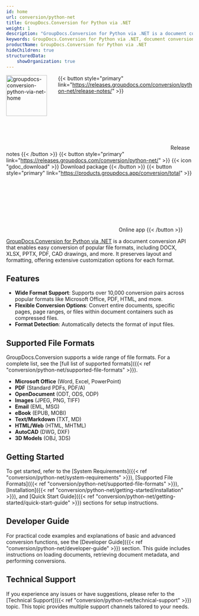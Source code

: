 ```yaml
---
id: home
url: conversion/python-net
title: GroupDocs.Conversion for Python via .NET
weight: 1
description: "GroupDocs.Conversion for Python via .NET is a document conversion API that enables easy conversion of popular file formats, including DOCX, XLSX, PPTX, PDF, CAD drawings, and many more."
keywords: GroupDocs.Conversion for Python via .NET, document conversion, convert files, Python, file format conversion
productName: GroupDocs.Conversion for Python via .NET
hideChildren: true
structuredData:
    showOrganization: true
---
```


<img src="/conversion/python-net/_images/home.svg" alt="groupdocs-conversion-python-via-net-home" align="left" style="width:110px; margin: 0 30px 30px 0"/>

{{< button style="primary" link="https://releases.groupdocs.com/conversion/python-net/release-notes/" >}} <svg class="gdoc-icon gdoc-product-doc__btn-icon"><use xlink:href="/img/groupdocs-stack.svg#document"></use></svg> Release notes {{< /button >}} 
{{< button style="primary" link="https://releases.groupdocs.com/conversion/python-net/" >}} {{< icon "gdoc_download" >}} Download package {{< /button >}}
{{< button style="primary" link="https://products.groupdocs.app/conversion/total" >}} <svg class="gdoc-icon gdoc-product-doc__btn-icon"><use xlink:href="/img/groupdocs-stack.svg#app"></use></svg> Online app {{< /button >}} 

[GroupDocs.Conversion for Python via .NET](https://products.groupdocs.com/conversion/python-net/) is a document conversion API that enables easy conversion of popular file formats, including DOCX, XLSX, PPTX, PDF, CAD drawings, and more. It preserves layout and formatting, offering extensive customization options for each format.

## Features

- **Wide Format Support**: Supports over 10,000 conversion pairs across popular formats like Microsoft Office, PDF, HTML, and more.
- **Flexible Conversion Options**: Convert entire documents, specific pages, page ranges, or files within document containers such as compressed files.
- **Format Detection**: Automatically detects the format of input files.

## Supported File Formats

GroupDocs.Conversion supports a wide range of file formats. For a complete list, see the [full list of supported formats]({{< ref "conversion/python-net/supported-file-formats" >}}).

- **Microsoft Office** (Word, Excel, PowerPoint)
- **PDF** (Standard PDFs, PDF/A)
- **OpenDocument** (ODT, ODS, ODP)
- **Images** (JPEG, PNG, TIFF)
- **Email** (EML, MSG)
- **eBook** (EPUB, MOBI)
- **Text/Markdown** (TXT, MD)
- **HTML/Web** (HTML, MHTML)
- **AutoCAD** (DWG, DXF)
- **3D Models** (OBJ, 3DS)

## Getting Started

To get started, refer to the [System Requirements]({{< ref "conversion/python-net/system-requirements" >}}), [Supported File Formats]({{< ref "conversion/python-net/supported-file-formats" >}}), [Installation]({{< ref "conversion/python-net/getting-started/installation" >}}), and [Quick Start Guide]({{< ref "conversion/python-net/getting-started/quick-start-guide" >}}) sections for setup instructions.

## Developer Guide

For practical code examples and explanations of basic and advanced conversion functions, see the [Developer Guide]({{< ref "conversion/python-net/developer-guide" >}}) section. This guide includes instructions on loading documents, retrieving document metadata, and performing conversions.

## Technical Support

If you experience any issues or have suggestions, please refer to the [Technical Support]({{< ref "conversion/python-net/technical-support" >}}) topic. This topic provides multiple support channels tailored to your needs.
